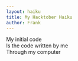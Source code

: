 ```yaml
---
layout: haiku
title: My Hacktober Haiku
author: Frank
---
```


My initial code <br>
Is the code written by me <br>
Through my computer <br>
